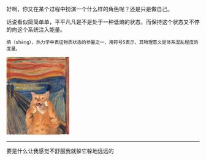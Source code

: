 好啊，你又在某个过程中扮演一个什么样的角色呢？还是只是做自己。  

话说看似简简单单，平平凡凡是不是处于一种低熵的状态，而保持这个状态又不停的向这个系统注入能量。

    熵（shāng），热力学中表征物质状态的参量之一，用符号S表示，其物理意义是体系混乱程度的度量。

<img src="https://raw.githubusercontent.com/xx025/cloudimg/main/img/20210127132424.jpeg" alt="Be30Re.jpg" style="zoom:33%;" />

---

要是什么让我感觉不舒服我就躲它躲地远远的
